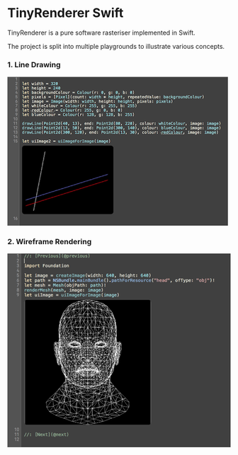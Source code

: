 # TinyRenderer Swift

TinyRenderer is a pure software rasteriser implemented in Swift.

The project is split into multiple playgrounds to illustrate various concepts.

### 1. Line Drawing

![Line Drawing](images/line-drawing.png)

### 2. Wireframe Rendering

![Wireframe Rendering](images/wireframe-rendering.png)
